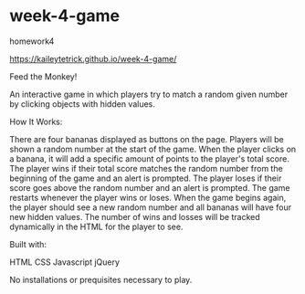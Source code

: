 # week-4-game
homework4

https://kaileytetrick.github.io/week-4-game/

Feed the Monkey!

An interactive game in which players try to match a random given number by clicking objects with hidden values. 

How It Works:

  There are four bananas displayed as buttons on the page.
  Players will be shown a random number at the start of the game.
  When the player clicks on a banana, it will add a specific amount of points to the player's total score.
  The player wins if their total score matches the random number from the beginning of the game and an alert is prompted.
  The player loses if their score goes above the random number and an alert is prompted.
  The game restarts whenever the player wins or loses.
  When the game begins again, the player should see a new random number and all bananas will have four new hidden values.
  The number of wins and losses will be tracked dynamically in the HTML for the player to see. 

Built with:

  HTML
  CSS 
  Javascript
  jQuery

No installations or prequisites necessary to play. 

